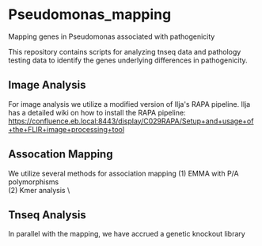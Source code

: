 # Pseudomonas_mapping
Mapping genes in Pseudomonas associated with pathogenicity

This repository contains scripts for analyzing tnseq data and pathology testing data to identify the genes underlying differences in pathogenicity.

## Image Analysis
For image analysis we utilize a modified version of Ilja's RAPA pipeline. Ilja has a detailed wiki on how to install the RAPA pipeline:
https://confluence.eb.local:8443/display/C029RAPA/Setup+and+usage+of+the+FLIR+image+processing+tool

## Assocation Mapping
We utilize several methods for association mapping
(1) EMMA with P/A polymorphisms \
(2) Kmer analysis \

## Tnseq Analysis
In parallel with the mapping, we have accrued a genetic knockout library
